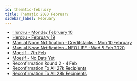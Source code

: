 ```yaml
---
id: thematic-february
title: Thematic 2020 February
sidebar_label: February
---
```


-   <a href="/html/Thematic/2020/February/Heroku_February-10.html" target="_parent">Heroku - Monday February 10</a>
-   <a href="/html/Thematic/2020/February/Heroku_February-19.html" target="_parent">Heroku - February 19</a>
-   <a href="/html/Thematic/2020/February/Manual Noon Notification - Creditstacks - Mon 10 February.html" target="_parent">Manual Noon Notification - Creditstacks - Mon 10 February</a>
-   <a href="/html/Thematic/2020/February/Manual Noon Notification - NEO.LIFE - Wed 5 Feb 2020.html" target="_parent">Manual Noon Notification - NEO.LIFE - Wed 5 Feb 2020</a>
-   <a href="/html/Thematic/2020/February/Moesif_7th-Feb.html" target="_parent">Moesif - 7th Feb</a>
-   <a href="/html/Thematic/2020/February/Moesif_No-Date-Yet.html" target="_parent">Moesif - No Date Yet</a>
-   <a href="/html/Thematic/2020/February/Reconfirmation Round 2 - 4 Feb.html" target="_parent">Reconfirmation Round 2 - 4 Feb</a>
-   <a href="/html/Thematic/2020/February/Reconfirmation To All 27k Recipients.html" target="_parent">Reconfirmation To All 27k Recipients</a>
-   <a href="/html/Thematic/2020/February/Reconfirmation To All 28k Recipients.html" target="_parent">Reconfirmation To All 28k Recipients</a>